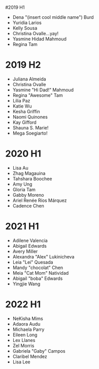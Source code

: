 #2019 H1

- Dena "(insert cool middle name") Burd
- Yuridia Larios
- Kelly Sousa
- Christina Ovalle...yay!
- Yasmine Hidad Mahmoud
- Regina Tam

# 2019 H2

- Juliana Almeida
- Christina Ovalle
- Yasmine "Hi Dad!" Mahmoud
- Regina "Awesome" Tam
- Lilia Paz
- Katie Wu
- Kesha Griffin
- Naomi Quinones
- Kay Gifford
- Shauna S. Marie!
- Mega Soegiarto!

# 2020 H1
- Lisa Au
- Zhag Magauina
- Tahshara Boochee
- Amy Ung
- Gloria Tam
- Gabby Moreno
- Ariel Renée Ríos Márquez
- Cadence Chen

# 2021 H1

- Adilene Valencia
- Abigail Edwards
- Avery Miller
- Alexandra "Alex" Lukinicheva
- Leia "Lei" Quesada
- Mandy "chocolat" Chen
- Meia "Cat Mom" Natividad
- Abigail "boba" Edwards 
- Yingjie Wang 

# 2022 H1

- NeKisha Mims
- Adaora Audu
- Michaela Parry
- Eileen Long
- Lex Llanes
- Zel Morris
- Gabriela "Gaby" Campos
- Claribel Mendez
- Lisa Lee
